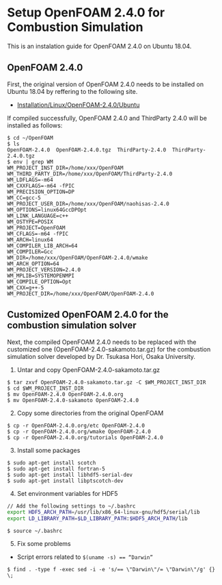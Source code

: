 # Setup OpenFOAM 2.4.0 for Combustion Simulation

This is an instalation guide for OpenFOAM 2.4.0 on Ubuntu 18.04.

## OpenFOAM 2.4.0
First, the original version of OpenFOAM 2.4.0 needs to be installed on Ubuntu 18.04 by reffering to the following site.
- [Installation/Linux/OpenFOAM-2.4.0/Ubuntu](https://openfoamwiki.net/index.php/Installation/Linux/OpenFOAM-2.4.0/Ubuntu#Ubuntu_18.04)

If compiled successfully, OpenFOAM 2.4.0 and ThirdParty 2.4.0 will be installed as follows:
```
$ cd ~/OpenFOAM
$ ls
OpenFOAM-2.4.0  OpenFOAM-2.4.0.tgz  ThirdParty-2.4.0  ThirdParty-2.4.0.tgz
$ env | grep WM
WM_PROJECT_INST_DIR=/home/xxx/OpenFOAM
WM_THIRD_PARTY_DIR=/home/xxx/OpenFOAM/ThirdParty-2.4.0
WM_LDFLAGS=-m64
WM_CXXFLAGS=-m64 -fPIC
WM_PRECISION_OPTION=DP
WM_CC=gcc-5
WM_PROJECT_USER_DIR=/home/xxx/OpenFOAM/naohisas-2.4.0
WM_OPTIONS=linux64GccDPOpt
WM_LINK_LANGUAGE=c++
WM_OSTYPE=POSIX
WM_PROJECT=OpenFOAM
WM_CFLAGS=-m64 -fPIC
WM_ARCH=linux64
WM_COMPILER_LIB_ARCH=64
WM_COMPILER=Gcc
WM_DIR=/home/xxx/OpenFOAM/OpenFOAM-2.4.0/wmake
WM_ARCH_OPTION=64
WM_PROJECT_VERSION=2.4.0
WM_MPLIB=SYSTEMOPENMPI
WM_COMPILE_OPTION=Opt
WM_CXX=g++-5
WM_PROJECT_DIR=/home/xxx/OpenFOAM/OpenFOAM-2.4.0
```

## Customized OpenFOAM 2.4.0 for the combustion simulation solver
Next, the compiled OpenFOAM 2.4.0 needs to be replaced with the customized one (OpenFOAM-2.4.0-sakamoto.tar.gz) for the combustion simulation solver developed by Dr. Tsukasa Hori, Osaka University.

1. Untar and copy OpenFOAM-2.4.0-sakamoto.tar.gz
```
$ tar zxvf OpenFOAM-2.4.0-sakamoto.tar.gz -C $WM_PROJECT_INST_DIR
$ cd $WM_PROJECT_INST_DIR
$ mv OpenFOAM-2.4.0 OpenFOAM-2.4.0.org
$ mv OpenFOAM-2.4.0-sakamoto OpenFOAM-2.4.0
```

2. Copy some directories from the original OpenFOAM
```
$ cp -r OpenFOAM-2.4.0.org/etc OpenFOAM-2.4.0
$ cp -r OpenFOAM-2.4.0.org/wmake OpenFOAM-2.4.0
$ cp -r OpenFOAM-2.4.0.org/tutorials OpenFOAM-2.4.0
```

3. Install some packages
```
$ sudo apt-get install scotch
$ sudo apt-get install fortran-5
$ sudo apt-get install libhdf5-serial-dev
$ sudo apt-get install libptscotch-dev
```

4. Set environment variables for HDF5
```bash
// Add the following settings to ~/.bashrc
export HDF5_ARCH_PATH=/usr/lib/x86_64-linux-gnu/hdf5/serial/lib
export LD_LIBRARY_PATH=$LD_LIBRARY_PATH:$HDF5_ARCH_PATH/lib
```
```
$ source ~/.bashrc
```

5. Fix some problems

- Script errors related to `$(uname -s) == “Darwin”`
```
$ find . -type f -exec sed -i -e 's/== \"Darwin\"/= \"Darwin\"/g' {} \;
```

